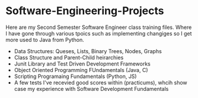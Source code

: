 # Software-Engineering-Projects

Here are my Second Semester Software Engineer class training files. Where I have gone through various tpoics such as implementing changiges so I get more used to Java from Python.
  - Data Structures: Queses, Lists, Binary Trees, Nodes, Graphs
  - Class Structure and Parent-Child heirarchies
  - Junit Library and Test Driven Development Frameworks
  - Object Oriented Programming FUndamentals (Java, C) 
  - Scripting Programaing Fundamentals (Python, JS)
  - A few tests I've recevied good scores within (practicums), whcih show case my experience with Software Development Fundamentals
